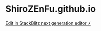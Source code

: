 # ShiroZEnFu.github.io

[Edit in StackBlitz next generation editor ⚡️](https://stackblitz.com/~/github.com/ShiroZEnFu/ShiroZEnFu.github.io)